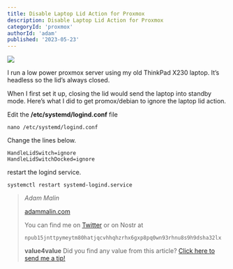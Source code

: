 ```yaml
---
title: Disable Laptop Lid Action for Proxmox 
description: Disable Laptop Lid Action for Proxmox
categoryId: 'proxmox'
authorId: 'adam'
published: '2023-05-23'
---
```


![](https://cloud7.news/wp-content/uploads/2020/11/Proxmox-reveals-Proxmox-Backup-Server.jpg)

I run a low power proxmox server using my old ThinkPad X230 laptop. It’s headless so the lid’s always closed.

When I first set it up, closing the lid would send the laptop into standby mode. Here’s what I did to get promox/debian to ignore the laptop lid action.

Edit the **/etc/systemd/logind.conf** file

```
nano /etc/systemd/logind.conf
```

Change the lines below.

```
HandleLidSwitch=ignore
HandleLidSwitchDocked=ignore
```

restart the logind service.

```
systemctl restart systemd-logind.service
```

> *Adam Malin*
> 
> [adammalin.com](https://adammalin.com)
> 
> You can find me on [Twitter](https://twitter.com/thePR0M3TH3AN) or on Nostr at
> 
> `npub15jnttpymeytm80hatjqcvhhqhzrhx6gxp8pq0wn93rhnu8s9h9dsha32lx`
> 
> **value4value**
> Did you find any value from this article? [Click here to send me a tip!](https://adammalin.com/tip)
